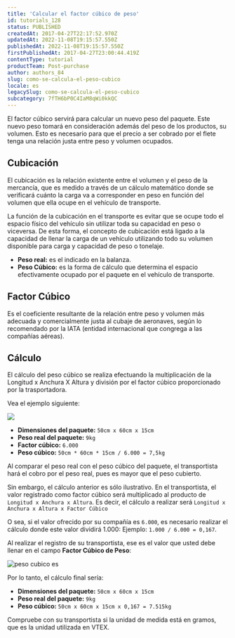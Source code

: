 ```yaml
---
title: 'Calcular el factor cúbico de peso'
id: tutorials_128
status: PUBLISHED
createdAt: 2017-04-27T22:17:52.970Z
updatedAt: 2022-11-08T19:15:57.550Z
publishedAt: 2022-11-08T19:15:57.550Z
firstPublishedAt: 2017-04-27T23:00:44.419Z
contentType: tutorial
productTeam: Post-purchase
author: authors_84
slug: como-se-calcula-el-peso-cubico
locale: es
legacySlug: como-se-calcula-el-peso-cubico
subcategory: 7fTH6bP0C4IaM8qWi0kkQC
---
```


El factor cúbico servirá para calcular un nuevo peso del paquete. Este nuevo peso tomará en consideración además del peso de los productos, su volumen. Esto es necesario para que el precio a ser cobrado por el flete tenga una relación justa entre peso y volumen ocupados.

## Cubicación

El cubicación es la relación existente entre el volumen y el peso de la mercancía, que es medido a través de un cálculo matemático donde se verificará cuánto la carga va a corresponder en peso en función del volumen que ella ocupe en el vehículo de transporte.

La función de la cubicación en el transporte es evitar que se ocupe todo el espacio físico del vehículo sin utilizar toda su capacidad en peso o viceversa. De esta forma, el concepto de cubicación está ligado a la capacidad de llenar la carga de un vehículo utilizando todo su volumen disponible para carga y capacidad de peso o tonelaje.

- __Peso real:__ es el indicado en la balanza.
- __Peso Cúbico:__ es la forma de cálculo que determina el espacio efectivamente ocupado por el paquete en el vehículo de transporte.

## Factor Cúbico

Es el coeficiente resultante de la relación entre peso y volumen más adecuada y comercialmente justa al cubaje de aeronaves, según lo recomendado por la IATA (entidad internacional que congrega a las compañías aéreas).

## Cálculo

El cálculo del peso cúbico se realiza efectuando la multiplicación de la Longitud x Anchura X Altura y división por el factor cúbico proporcionado por la trasportadora.

Vea el ejemplo siguiente:

![](//images.contentful.com/alneenqid6w5/3KZDUQlPBYEY8mSwqQgW6k/15cef41598f4fc1359f482cddbcca756/pesocubado.jpg)

- __Dimensiones del paquete:__ `50cm x 60cm x 15cm`
- __Peso real del paquete:__ `9kg`
- __Factor cúbico:__ `6.000`
- __Peso cúbico:__ `50cm * 60cm * 15cm / 6.000 = 7,5kg`

Al comparar el peso real con el peso cúbico del paquete, el transportista hará el cobro por el peso real, pues es mayor que el peso cubierto.

Sin embargo, el cálculo anterior es sólo ilustrativo. En el transportista, el valor registrado como factor cúbico será multiplicado al producto de `Longitud x Anchura x Altura`. Es decir, el cálculo a realizar será `Longitud x Anchura x Altura x Factor Cúbico`

O sea, si el valor ofrecido por su compañía es `6.000`, es necesario realizar el cálculo donde este valor dividirá 1.000: Ejemplo: `1.000 / 6.000 = 0,167`.

Al realizar el registro de su transportista, ese es el valor que usted debe llenar en el campo __Factor Cúbico de Peso__:

![peso cubico es](//images.contentful.com/alneenqid6w5/4Z0zLrnCHuKSKyoE8wGgMa/6239feb2d9610b12d19747732fae508e/peso_cubico_es.png)

Por lo tanto, el cálculo final sería:

- __Dimensiones del paquete:__ `50cm x 60cm x 15cm`
- __Peso real del paquete:__ `9kg`
- __Peso cúbico:__ `50cm x 60cm x 15cm x 0,167 = 7.515kg`

<div class="alert alert-info">
  <p>Compruebe con su transportista si la unidad de medida está en gramos, que es la unidad utilizada en VTEX.</p>
</div>
